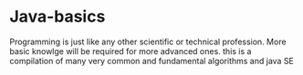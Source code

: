 # Java-basics
Programming is just like any other scientific or technical profession. More basic knowlge will be required for more advanced ones. this is a compilation of many very common and fundamental algorithms and java SE
